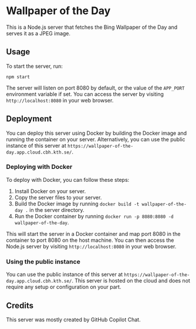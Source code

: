 # Wallpaper of the Day

This is a Node.js server that fetches the Bing Wallpaper of the Day and serves it as a JPEG image.

## Usage

To start the server, run:

`npm start`

The server will listen on port 8080 by default, or the value of the `APP_PORT` environment variable if set. You can access the server by visiting `http://localhost:8080` in your web browser.

## Deployment

You can deploy this server using Docker by building the Docker image and running the container on your server. Alternatively, you can use the public instance of this server at `https://wallpaper-of-the-day.app.cloud.cbh.kth.se/`.

### Deploying with Docker

To deploy with Docker, you can follow these steps:

1. Install Docker on your server.
2. Copy the server files to your server.
3. Build the Docker image by running `docker build -t wallpaper-of-the-day .` in the server directory.
4. Run the Docker container by running `docker run -p 8080:8080 -d wallpaper-of-the-day`.

This will start the server in a Docker container and map port 8080 in the container to port 8080 on the host machine. You can then access the Node.js server by visiting `http://localhost:8080` in your web browser.

### Using the public instance

You can use the public instance of this server at `https://wallpaper-of-the-day.app.cloud.cbh.kth.se/`. This server is hosted on the cloud and does not require any setup or configuration on your part.

## Credits

This server was mostly created by GitHub Copilot Chat.
